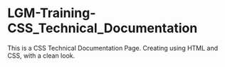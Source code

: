 # LGM-Training-CSS_Technical_Documentation
This is a CSS Technical Documentation Page. Creating using HTML and CSS, with a clean look.
